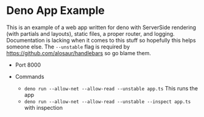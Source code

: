 # Deno App Example

This is an example of a web app written for deno with ServerSide rendering (with partials and layouts), static files, a proper router, and logging. Documentation is lacking when it comes to this stuff so hopefully this helps someone else. The `--unstable` flag is required by https://github.com/alosaur/handlebars so go blame them.

* Port 8000

* Commands
	* `deno run --allow-net --allow-read --unstable app.ts` This runs the app
	* `deno run --allow-net --allow-read --unstable --inspect app.ts` with inspection